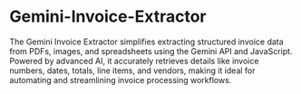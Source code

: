 # Gemini-Invoice-Extractor
The Gemini Invoice Extractor simplifies extracting structured invoice data from PDFs, images, and spreadsheets using the Gemini API and JavaScript. Powered by advanced AI, it accurately retrieves details like invoice numbers, dates, totals, line items, and vendors, making it ideal for automating and streamlining invoice processing workflows.
